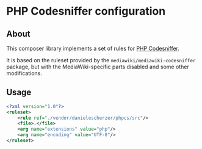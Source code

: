 # PHP Codesniffer configuration

## About

This composer library implements a set of rules for [PHP Codesniffer](https://packagist.org/packages/squizlabs/php_codesniffer).

It is based on the ruleset provided by the `mediawiki/mediawiki-codesniffer` package,
but with the MediaWiki-specific parts disabled and some other modifications.

## Usage

```xml
<?xml version="1.0"?>
<ruleset>
	<rule ref="./vendor/danielescherzer/phpcs/src"/>
	<file>.</file>
	<arg name="extensions" value="php"/>
	<arg name="encoding" value="UTF-8"/>
</ruleset>
```
